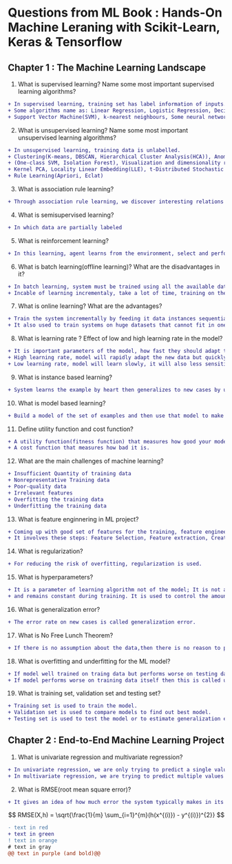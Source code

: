 # Questions from ML Book : Hands-On Machine Leraning with Scikit-Learn, Keras & Tensorflow 

## **Chapter 1 : The Machine Learning Landscape**

1. What is supervised learning? Name some most important supervised learning algorithms?
```diff
+ In supervised learning, training set has label information of inputs. 
+ Some algorithms name as: Linear Regression, Logistic Regression, Decision Tree, Random Forests, 
+ Support Vector Machine(SVM), k-nearest neighbours, Some neural networks.
```

2. What is unsupervised learning? Name some most important unsupervised learning algorithms?
```diff
+ In unsupervised learning, training data is unlabelled.
+ Clustering(K-means, DBSCAN, Hierarchical Cluster Analysis(HCA)), Anomaly Detection and novelty Detection
+ (One-class SVM, Isolation Forest), Visualization and dimensionality reduction ( Principal Component Analysis (PCA),
+ Kernel PCA, Locality Linear Embedding(LLE), t-Distributed Stochastic Neighbour Embedding(t-SNE)), Association
+ Rule Learning(Apriori, Eclat)
```

3. What is association rule learning?
```diff
+ Through association rule learning, we discover interesting relations between attributes in large amounts of data.
```

4. What is semisupervised learning?
```diff
+ In which data are partially labeled
```

5. What is reinforcement learning?
```diff
+ In this learning, agent learns from the environment, select and perform actions and get rewards(punishment) in return. 
```

6. What is batch learning(offline learning)? What are the disadvantages in it?
```diff
+ In batch learning, system must be trained using all the available data. 
+ Incable of learning incrementaly, take a lot of time, training on the full set requires a lot of computing resources.
```
7. What is online learning? What are the advantages?
```diff
+ Train the system incrementally by feeding it data instances sequentially, either individually or in small groups(mini batches). 
+ It also used to train systems on huge datasets that cannot fit in one machine memory.Then divide the datasets into parts and perform training.
```
8. What is learning rate ? Effect of low and high learning rate in the model?
```diff
+ It is important parameters of the model, how fast they should adapt to changing data; this is called learning rate.
+ High learning rate, model will rapidly adapt the new data but quickly forget to old data.
+ Low learning rate, model will learn slowly, it will also less sensitive to noise in the new data.
```

9. What is instance based learning? 
```diff
+ System learns the example by heart then generalizes to new cases by using a similarity measure to compare them to the learned examples.
```

10. What is model based learning?
```diff
+ Build a model of the set of examples and then use that model to make predictions.
```
11. Define utility function and cost function?

```diff
+ A utility function(fitness function) that measures how good your model is.
+ A cost function that measures how bad it is.
```
12. What are the main challenges of machine learning?

```diff
+ Insufficient Quantity of training data
+ Nonrepresentative Training data
+ Poor-quality data
+ Irrelevant features
+ Overfitting the training data
+ Underfitting the training data
```

13. What is feature enginnering in ML project?

```diff
+ Coming up with good set of features for the training, feature engineering take place.
+ It involves these steps: Feature Selection, Feature extraction, Creating new features by gathering new data
```

14. What is regularization?

```diff
+ For reducing the risk of overfitting, regularization is used.
```

15. What is hyperparameters?

```diff
+ It is a parameter of learning algorithm not of the model; It is not affected by the learning algorithm itself; it must be set prior training
+ and remains constant during training. It is used to control the amount of regularization to apply during learning.
```

16. What is generalization error?

```diff
+ The error rate on new cases is called generalization error.
```

17. What is No Free Lunch Theorem?

```diff
+ If there is no assumption about the data,then there is no reason to prefer one model over any other.
```

18. What is overfitting and underfitting for the ML model?

```diff
+ If model well trained on traing data but performs worse on testing data then it is called overfitting.
+ If model performs worse on training data itself then this is called underfitting.
```
19. What is training set, validation set and testing set?

```diff
+ Training set is used to train the model.
+ Validation set is used to compare models to find out best model.
+ Testing set is used to test the model or to estimate generalization error on new instances.
```



## **Chapter 2 : End-to-End Machine Learning Project**

1. What is univariate regression and multivariate regression?

```diff
+ In univariate regression, we are only trying to predict a single value i.e. only one x for y.
+ In multivariate regression, we are trying to predict multiple values i.e. multiple x1,x2,... for y.
```
2. What is RMSE(root mean square error)?

```diff
+ It gives an idea of how much error the system typically makes in its predictions.
``` 
$$
RMSE(X,h) = \sqrt{\frac{1}{m} \sum_{i=1}^{m}(h(x^{(i)}) - y^{(i)})^{2}}
$$

```diff
- text in red
+ text in green
! text in orange
# text in gray
@@ text in purple (and bold)@@
```
